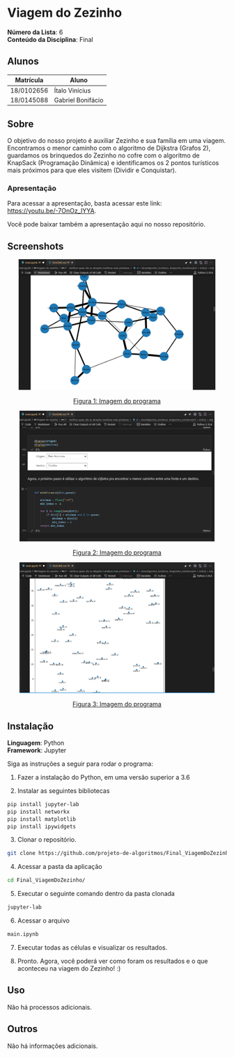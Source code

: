# Viagem do Zezinho

**Número da Lista**: 6<br>
**Conteúdo da Disciplina**: Final<br>

## Alunos
|Matrícula | Aluno |
| -- | -- |
| 18/0102656  |  Ítalo Vinícius |
| 18/0145088  |  Gabriel Bonifácio |

## Sobre 
O objetivo do nosso projeto é auxiliar Zezinho e sua família em uma viagem. Encontramos o menor caminho com o algoritmo de Dijkstra (Grafos 2), guardamos os brinquedos do Zezinho no cofre com o algoritmo de KnapSack (Programação Dinâmica) e identificamos os 2 pontos turísticos mais próximos para que eles visitem (Dividir e Conquistar).

### Apresentação

Para acessar a apresentação, basta acessar este link: <a href="https://youtu.be/-7OnOz_IYYA" target="_blank">https://youtu.be/-7OnOz_IYYA</a>.

Você pode baixar também a apresentação aqui no nosso repositório.

## Screenshots

<div align="center">

  <img src="./images/img1.png" height=300px>

  [Figura 1: Imagem do programa](./images/img1.png)

</div>
  
<div align="center">

  <img src="./images/img2.png" height=300px>
  
  [Figura 2: Imagem do programa](./images/img2.png)
  
 </div>
  
<div align="center">

  <img src="./images/img3.png" height=300px>
  
  [Figura 3: Imagem do programa](./images/img3.png)
  
</div>

## Instalação 
**Linguagem**: Python<br>
**Framework**: Jupyter<br>

Siga as instruções a seguir para rodar o programa:

1) Fazer a instalação do Python, em uma versão superior a 3.6

2) Instalar as seguintes bibliotecas

```sh 
pip install jupyter-lab
pip install networkx
pip install matplotlib
pip install ipywidgets
```

3) Clonar o repositório.

```sh 
git clone https://github.com/projeto-de-algoritmos/Final_ViagemDoZezinho.git
```

4) Acessar a pasta da aplicação 

```sh 
cd Final_ViagemDoZezinho/
```

5) Executar o seguinte comando dentro da pasta clonada

```sh 
jupyter-lab
```

6) Acessar o arquivo 

```sh 
main.ipynb
```

7) Executar todas as células e visualizar os resultados.

8) Pronto. Agora, você poderá ver como foram os resultados e o que aconteceu na viagem do Zezinho! :)

## Uso 
Não há processos adicionais.

## Outros 
Não há informações adicionais.




